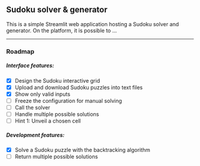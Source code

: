 ## Sudoku solver & generator

This is a simple Streamlit web application hosting a Sudoku solver and generator.
On the platform, it is possible to ...

---
### Roadmap

##### Interface features:
- [x] Design the Sudoku interactive grid
- [x] Upload and download Sudoku puzzles into text files
- [x] Show only valid inputs
- [ ] Freeze the configuration for manual solving
- [ ] Call the solver
- [ ] Handle multiple possible solutions
- [ ] Hint 1: Unveil a chosen cell

##### Development features:
- [x] Solve a Sudoku puzzle with the backtracking algorithm
- [ ] Return multiple possible solutions